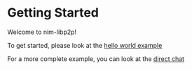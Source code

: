 # Getting Started
Welcome to nim-libp2p!

To get started, please look at the [hello world example](../examples/helloworld.nim)

For a more complete example, you can look at the [direct chat](../examples/directchat.nim)
